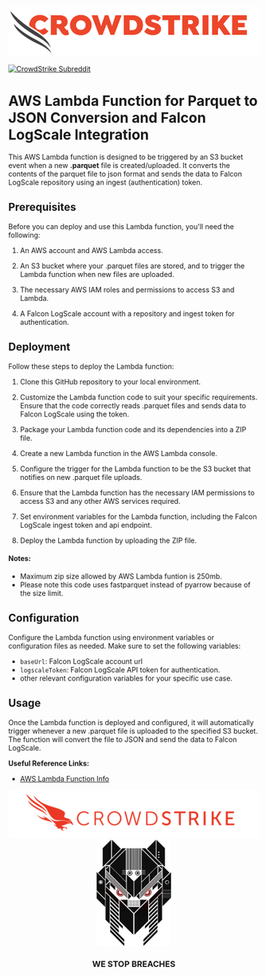 [![CrowdStrike](/docs/asset/cs-logo.png)](https://www.crowdstrike.com)

[![CrowdStrike Subreddit](https://img.shields.io/badge/-r%2Fcrowdstrike-white?logo=reddit&labelColor=gray&link=https%3A%2F%2Freddit.com%2Fr%2Fcrowdstrike)](https://reddit.com/r/crowdstrike)


# AWS Lambda Function for Parquet to JSON Conversion and Falcon LogScale Integration

This AWS Lambda function is designed to be triggered by an S3 bucket event when a new **.parquet** file is created/uploaded. It converts the contents of the parquet file to json format and sends the data to Falcon LogScale repository using an ingest (authentication) token.

## Prerequisites

Before you can deploy and use this Lambda function, you'll need the following:

1. An AWS account and AWS Lambda access.

2. An S3 bucket where your .parquet files are stored, and to trigger the Lambda function when new files are uploaded.

3. The necessary AWS IAM roles and permissions to access S3 and Lambda.

4. A Falcon LogScale account with a repository and ingest token for authentication.


## Deployment

Follow these steps to deploy the Lambda function:

1. Clone this GitHub repository to your local environment.

2. Customize the Lambda function code to suit your specific requirements. Ensure that the code correctly reads .parquet files and sends data to Falcon LogScale using the token.

3. Package your Lambda function code and its dependencies into a ZIP file.

4. Create a new Lambda function in the AWS Lambda console.

5. Configure the trigger for the Lambda function to be the S3 bucket that notifies on new .parquet file uploads.

6. Ensure that the Lambda function has the necessary IAM permissions to access S3 and any other AWS services required.

7. Set environment variables for the Lambda function, including the Falcon LogScale ingest token and api endpoint.

8. Deploy the Lambda function by uploading the ZIP file.

#### Notes: 
- Maximum zip size allowed by AWS Lambda funtion is 250mb.
- Please note this code uses fastparquet instead of pyarrow because of the size limit.

## Configuration

Configure the Lambda function using environment variables or configuration files as needed. Make sure to set the following variables:

- `baseUrl`: Falcon LogScale account url
- `logscaleToken`: Falcon LogScale API token for authentication. 
-  other relevant configuration variables for your specific use case.
 
## Usage

Once the Lambda function is deployed and configured, it will automatically trigger whenever a new .parquet file is uploaded to the specified S3 bucket. The function will convert the file to JSON and send the data to Falcon LogScale.


**Useful Reference Links:**
  - [AWS Lambda Function Info](https://docs.aws.amazon.com/lambda/latest/dg/welcome.html)

<p align="center"><img src=docs/asset/cs-logo-footer.png"><BR/><img width="150px" src="docs/asset/adversary-red-eyes.png"></P>
<h3><P align="center">WE STOP BREACHES</P></h3>
